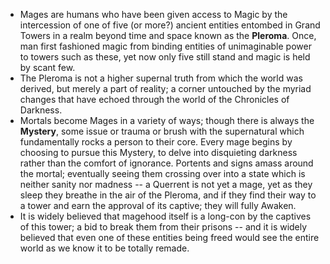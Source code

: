 - Mages are humans who have been given access to Magic by the intercession of one of five (or more?) ancient entities entombed in Grand Towers in a realm beyond time and space known as the **Pleroma**. Once, man first fashioned magic from binding entities of unimaginable power to towers such as these, yet now only five still stand and magic is held by scant few.
- The Pleroma is not a higher supernal truth from which the world was derived, but merely a part of reality; a corner untouched by the myriad changes that have echoed through the world of the Chronicles of Darkness.
- Mortals become Mages in a variety of ways; though there is always the **Mystery**, some issue or trauma or brush with the supernatural which fundamentally rocks a person to their core. Every mage begins by choosing to pursue this Mystery, to delve into disquieting darkness rather than the comfort of ignorance. Portents and signs amass around the mortal; eventually seeing them crossing over into a state which is neither sanity nor madness -- a Querrent is not yet a mage, yet as they sleep they breathe in the air of the Pleroma, and if they find their way to a tower and earn the approval of its captive; they will fully Awaken.
- It is widely believed that magehood itself is a long-con by the captives of this tower; a bid to break them from their prisons -- and it is widely believed that even one of these entities being freed would see the entire world as we know it to be totally remade.